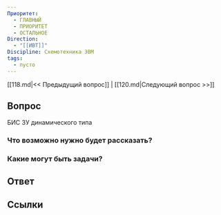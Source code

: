 ```yaml
---
Приоритет:
  - ГЛАВНЫЙ
  - ПРИОРИТЕТ
  - ОСТАЛЬНОЕ
Direction:
  - "[[ИВТ]]" 
Discipline: Схемотехника ЭВМ 
tags:
  - пусто
---
```

[[118.md|<< Предыдущий вопрос]] | [[120.md|Следующий вопрос >>]]
## Вопрос

БИС ЗУ динамического типа

### Что возможно нужно будет рассказать?

### Какие могут быть задачи?

## Ответ

## Ссылки
